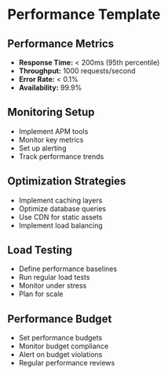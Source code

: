 # Performance Template

## Performance Metrics
- **Response Time:** < 200ms (95th percentile)
- **Throughput:** 1000 requests/second
- **Error Rate:** < 0.1%
- **Availability:** 99.9%

## Monitoring Setup
- Implement APM tools
- Monitor key metrics
- Set up alerting
- Track performance trends

## Optimization Strategies
- Implement caching layers
- Optimize database queries
- Use CDN for static assets
- Implement load balancing

## Load Testing
- Define performance baselines
- Run regular load tests
- Monitor under stress
- Plan for scale

## Performance Budget
- Set performance budgets
- Monitor budget compliance
- Alert on budget violations
- Regular performance reviews